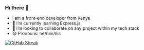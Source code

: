 ### Hi there 👋

<!--
**tinegaCollins/tinegaCollins** is a ✨ _special_ ✨ repository because its `README.md` (this file) appears on your GitHub profile.-->

- I am a front-end developer from Kenya
- 🌱 I’m currently learning Express.js
- 👯 I’m looking to collaborate on any project within my tech stack
- 😄 Pronouns: he/him/his

[![GitHub Streak](https://github-readme-streak-stats.herokuapp.com/?user=tinegaCollins)](https://git.io/streak-stats)


<!-- [![github-readme-twitter](https://github-readme-twitter.gazf.vercel.app/api?id=_tinega)](https://github.com/gazf/github-readme-twitter) -->




